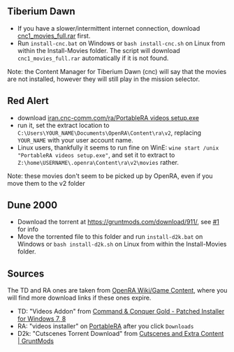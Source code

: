 ## Tiberium Dawn
- If you have a slower/intermittent internet connection, download [cnc1_movies_full.rar](http://download.digiex.net/Games/C&C%20Gold/cnc1_movies_full.rar) first.
- Run `install-cnc.bat` on Windows or `bash install-cnc.sh` on Linux from within the Install-Movies folder.
    The script will download `cnc1_movies_full.rar` automatically if it is not found.

Note: the Content Manager for Tiberium Dawn (cnc) will say that the movies are not installed,
  however they will still play in the mission selector.

## Red Alert
- download [iran.cnc-comm.com/ra/PortableRA videos setup.exe](http://iran.cnc-comm.com/ra/PortableRA%20videos%20setup.exe)
- run it, set the extract location to `C:\Users\YOUR_NAME\Documents\OpenRA\Content\ra\v2`, replacing `YOUR_NAME` with your user account name.
- Linux users, thankfully it seems to run fine on WinE: `wine start /unix "PortableRA videos setup.exe"`,
    and set it to extract to `Z:\home\USERNAME\.openra\Content\ra\v2\movies` rather.

Note: these movies don't seem to be picked up by OpenRA, even if you move them to the v2 folder

## Dune 2000
- Download the torrent at https://gruntmods.com/download/911/, see [#1](https://github.com/Walkman100/OpenRA-Install-Guide/issues/1#issuecomment-222339414) for info
- Move the torrented file to this folder and run `install-d2k.bat` on Windows or `bash install-d2k.sh` on Linux from within the Install-Movies folder.

## Sources
The TD and RA ones are taken from [OpenRA Wiki/Game Content](https://github.com/OpenRA/OpenRA/wiki/Game-Content), where you will find more download links if these ones expire.
- TD: "Videos Addon" from [Command & Conquer Gold - Patched Installer for Windows 7, 8](http://digiex.net/downloads/download-center-2-0/games-downloads/2929-command-conquer-gold-full-hard-disk-install.html)
- RA: "videos installer" on [PortableRA](http://iran.cnc-comm.com/ra/) after you click `Downloads`
- D2k: "Cutscenes Torrent Download" from [Cutscenes and Extra Content | GruntMods](https://gruntmods.com/cutscenes-and-extra-content/)
